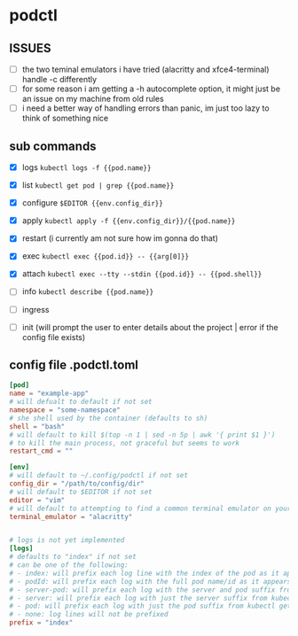 # podctl

## ISSUES
- [ ] the two teminal emulators i have tried (alacritty and xfce4-terminal) handle -c differently
- [ ] for some reason i am getting a -h autocomplete option, it might just be an issue on my machine from old rules
- [ ] i need a better way of handling errors than panic, im just too lazy to think of something nice

## sub commands
- [x] logs `kubectl logs -f {{pod.name}}`
- [x] list `kubectl get pod | grep {{pod.name}}`
- [x] configure `$EDITOR {{env.config_dir}}`
- [x] apply `kubectl apply -f {{env.config_dir}}/{{pod.name}}`
- [x] restart  (i currently am not sure how im gonna do that)
- [x] exec `kubectl exec {{pod.id}} -- {{arg[0]}}`
- [x] attach `kubectl exec --tty --stdin {{pod.id}} -- {{pod.shell}}`
- [ ] info `kubectl describe {{pod.name}}`
- [ ] ingress 
- [ ] init (will prompt the user to enter details about the project | error if the config file exists)


## config file .podctl.toml
```toml
[pod]
name = "example-app"
# will defualt to default if not set
namespace = "some-namespace"
# she shell used by the container (defaults to sh)
shell = "bash"
# will default to kill $(top -n 1 | sed -n 5p | awk '{ print $1 }')
# to kill the main process, not graceful but seems to work
restart_cmd = ""

[env]
# will default to ~/.config/podctl if not set
config_dir = "/path/to/config/dir"
# will default to $EDITOR if not set
editor = "vim"
# will default to attempting to find a common terminal emulator on your system
terminal_emulator = "alacritty"


# logs is not yet implemented
[logs]
# defaults to "index" if not set
# can be one of the following:
# - index: will prefix each log line with the index of the pod as it appears in the kubectl get pod list
# - podId: will prefix each log with the full pod name/id as it appears int he kubectl get pod list
# - server-pod: will prefix each log with the server and pod suffix from kubectl get pod
# - server: will prefix each log with just the server suffix from kubectl get pod
# - pod: will prefix each log with just the pod suffix from kubectl get pod
# - none: log lines will not be prefixed
prefix = "index"
```
